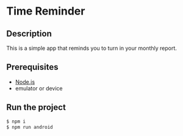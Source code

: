 # Time Reminder

## Description

This is a simple app that reminds you to turn in your monthly report. 

## Prerequisites

- [Node.js](https://nodejs.org/en/)
- emulator or device

## Run the project

```bash
$ npm i
$ npm run android
```